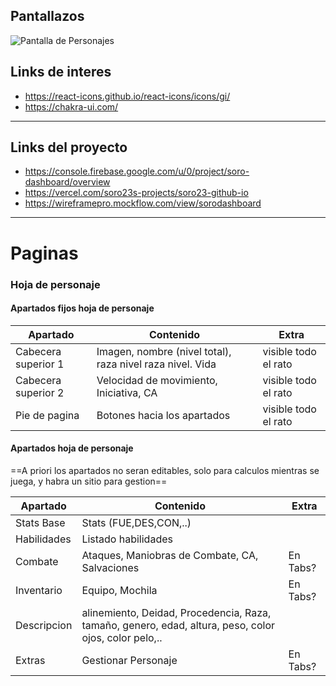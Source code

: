 ## Pantallazos
![Pantalla de Personajes](https://firebasestorage.googleapis.com/v0/b/soro-dashboard.appspot.com/o/project%2Fscreenshoot.png?alt=media&token=712774d1-0660-452b-9106-ef54ce96976b)


## Links de interes
* https://react-icons.github.io/react-icons/icons/gi/
* https://chakra-ui.com/

---

## Links del proyecto
* https://console.firebase.google.com/u/0/project/soro-dashboard/overview
* https://vercel.com/soro23s-projects/soro23-github-io
* https://wireframepro.mockflow.com/view/sorodashboard

---
# Paginas
### Hoja de personaje
#### Apartados fijos hoja de personaje
| Apartado | Contenido | Extra |
| ----------- | ----------- | ----------- |
| Cabecera superior 1 | Imagen, nombre (nivel total), raza nivel raza nivel. Vida | visible todo el rato |
| Cabecera superior 2 | Velocidad de movimiento, Iniciativa, CA | visible todo el rato |
| Pie de pagina | Botones hacia los apartados | visible todo el rato |

#### Apartados hoja de personaje
==A priori los apartados no seran editables, solo para calculos mientras se juega, y habra un sitio para gestion==

| Apartado | Contenido | Extra |
| ----------- | ----------- | ----------- |
| Stats Base | Stats (FUE,DES,CON,..) |  |
| Habilidades | Listado habilidades |  |
| Combate | Ataques, Maniobras de Combate, CA, Salvaciones | En Tabs? |
| Inventario | Equipo, Mochila | En Tabs? |
| Descripcion | alinemiento, Deidad, Procedencia, Raza, tamaño, genero, edad, altura, peso, color ojos, color pelo,.. |  |
| Extras | Gestionar Personaje | En Tabs? |



